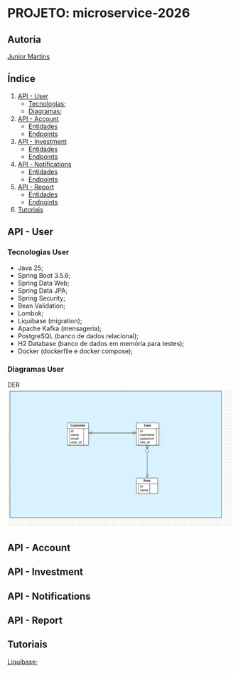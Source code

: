 # PROJETO: microservice-2026

## Autoria

[Junior Martins](https://www.linkedin.com/in/juniorsmartins/)

## Índice

1.  [API - User](#api---user)
    * [Tecnologias](#tecnologias-user);
    * [Diagramas](#diagramas-user);
2.  [API - Account](#api---account)
    * [Entidades](#entidades-account)
    * [Endpoints](#endpoints-account)
3.  [API - Investment](#api---investment)
    * [Entidades](#entidades-investment)
    * [Endpoints](#endpoints-investment)
4.  [API - Notifications](#api---notifications)
    * [Entidades](#entidades-notifications)
    * [Endpoints](#endpoints-notifications)
5.  [API - Report](#api---report)
    * [Entidades](#entidades-report)
    * [Endpoints](#endpoints-report)
6.  [Tutoriais](#tutoriais)

## API - User

### Tecnologias User

- Java 25;
- Spring Boot 3.5.6;
- Spring Data Web;
- Spring Data JPA;
- Spring Security;
- Bean Validation;
- Lombok;
- Liquibase (migration);
- Apache Kafka (mensageria);
- PostgreSQL (banco de dados relacional);
- H2 Database (banco de dados em memória para testes);
- Docker (dockerfile e docker compose);

### Diagramas User

DER
![DER api-user](docs/diagramas/DER-api-user.png)

## API - Account

## API - Investment

## API - Notifications

## API - Report

## Tutoriais

[Liquibase](docs/tutoriais/liquibase.md);


